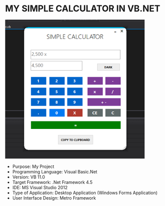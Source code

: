 # MY SIMPLE CALCULATOR IN VB.NET

<img src="SCREENSHOT/PIC1.png" width="450" height="450">

* Purpose: My Project
* Programming Language: Visual Basic.Net
* Version: VB 11.0
* Target Framework: .Net Framework 4.5
* IDE: MS Visual Studio 2012
* Type of Application: Desktop Application (Windows Forms Application)
* User Interface Design: Metro Framework
